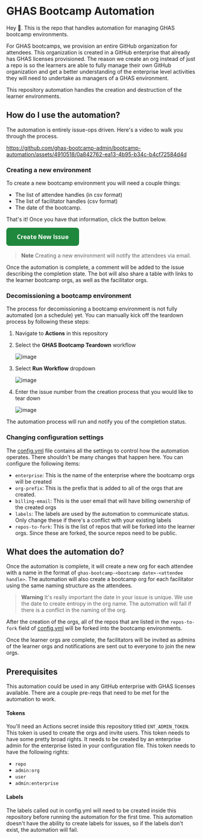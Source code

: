 # GHAS Bootcamp Automation
Hey 👋. This is the repo that handles automation for managing GHAS bootcamp environments.

For GHAS bootcamps, we provision an entire GitHub organization for attendees.  This organization is created in a GitHub enterprise that already has GHAS licenses provisioned.  The reason we create an org instead of just a repo is so the learners are able to fully manage their own GitHub organization and get a better understanding of the enterprise level activities they will need to undertake as managers of a GHAS environment.  

This repository automation handles the creation and destruction of the learner environments.  

## How do I use the automation?
The automation is entirely issue-ops driven. Here's a video to walk you through the process.


https://github.com/ghas-bootcamp-admin/bootcamp-automation/assets/4910518/0a842762-ea13-4b95-b34c-b4cf72584d4d



### Creating a new environment

To create a new bootcamp environment you will need a couple things:
* The list of attendee handles (in csv format)
* The list of facilitator handles (csv format)
* The date of the bootcamp.  

That's it!  Once you have that information, click the button below. 

[![start-new-issue](./assets/button.png)](https://github.com/CloudLabs-Enterprise-Org/bootcamp-automation/issues/new?assignees=&labels=bootcamp::new&projects=&template=create-ghas-bootcamp.yml&title=GHAS+bootcamp+request)

> **Note** 
> Creating a new environment will notify the attendees via email.

Once the automation is complete, a comment will be added to the issue describing the completion state.  The bot will also share a table with links to the learner bootcamp orgs, as well as the facilitator orgs.  

### Decomissioning a bootcamp environment
The process for decomissioning a bootcamp environment is not fully automated (on a schedule) yet. You can manually kick off the teardown process by following these steps:
1. Navigate to **Actions** in this repository
2. Select the **GHAS Bootcamp Teardown** workflow
   
   ![image](https://github.com/ghas-bootcamp-admin/bootcamp-automation/assets/4910518/f0556468-f9cb-4cab-b1f9-1c12e18802dc)
4. Select **Run Workflow** dropdown
   
   ![image](https://github.com/ghas-bootcamp-admin/bootcamp-automation/assets/4910518/30b72285-ab1b-4254-9ecb-c2239e3eb294)
6. Enter the issue number from the creation process that you would like to tear down
   
   ![image](https://github.com/ghas-bootcamp-admin/bootcamp-automation/assets/4910518/a7c56b8d-3ca8-49f7-b040-998fc4480dc9)

The automation process will run and notify you of the completion status.

### Changing configuration settings
The [config.yml](./config.yml) file contains all the settings to control how the automation operates.  There shouldn't be many changes that happen here.  You can configure the following items:
* `enterprise`: This is the name of the enterprise where the bootcamp orgs will be created
* `org-prefix`: This is the prefix that is added to all of the orgs that are created.  
* `billing-email`: This is the user email that will have billing ownership of the created orgs
* `labels`: The labels are used by the automation to communicate status.  Only change these if there's a conflict with your existing labels
* `repos-to-fork`: This is the list of repos that will be forked into the learner orgs.  Since these are forked, the source repos need to be public.

## What does the automation do?
Once the automation is complete, it will create a new org for each attendee with a name in the format of `ghas-bootcamp-<bootcamp date>-<attendee handle>`.  The automation will also create a bootcamp org for each facilitator using the same naming structure as the attendees.

> **Warning**
> It's really important the date in your issue is unique.  We use the date to create entropy in the org name.  The automation will fail if there is a conflict in the naming of the org.

After the creation of the orgs, all of the repos that are listed in the `repos-to-fork` field of [config.yml](./config.yml) will be forked into the bootcamp environments. 

Once the learner orgs are complete, the facilitators will be invited as admins of the learner orgs and notifications are sent out to everyone to join the new orgs.

## Prerequisites
This automation could be used in any GitHub enterprise with GHAS licenses available.  There are a couple pre-reqs that need to be met for the automation to work.  
#### Tokens
You'll need an Actions secret inside this repository titled `ENT_ADMIN_TOKEN`.  This token is used to create the orgs and invite users.  This token needs to have some pretty broad rights.  It needs to be created by an enterprise admin for the enterprise listed in your configuration file.  This token needs to have the following rights:
* `repo`
* `admin:org`
* `user`
* `admin:enterprise`

#### Labels
The labels called out in config.yml will need to be created inside this repository before running the automation for the first time.  This automation doesn't have the ability to create labels for issues, so if the labels don't exist, the automation will fail.







